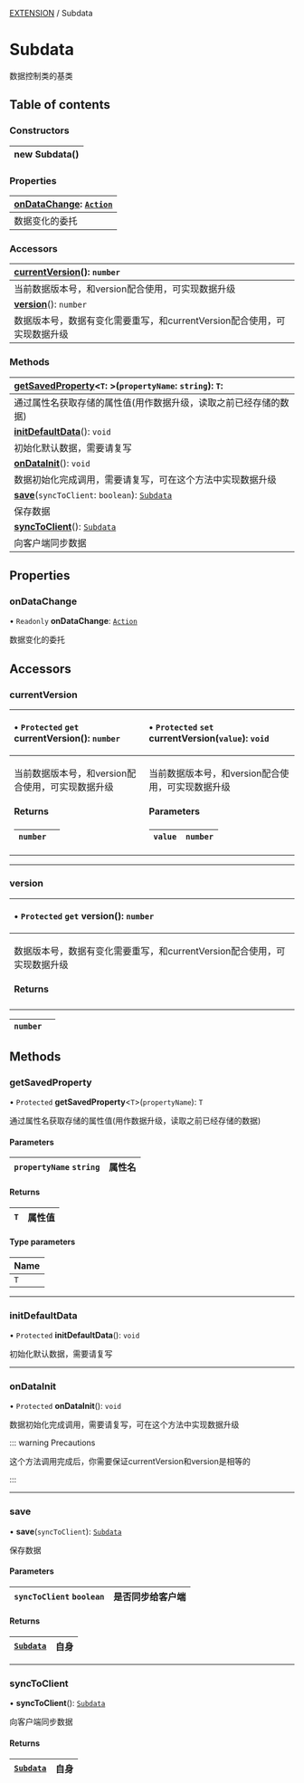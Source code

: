 [EXTENSION](../groups/Extension.EXTENSION.md) / Subdata

# Subdata <Badge type="tip" text="Class" /> <Score text="Subdata" />

<p class="content-big">

数据控制类的基类

</p>

## Table of contents

### Constructors <Score text="Constructors" /> 
| **new Subdata**()  |
| :----- |

### Properties <Score text="Properties" /> 
| **[onDataChange](mwext.Subdata.md#ondatachange)**: [`Action`](mw.Action.md)  |
| :-----|
| 数据变化的委托|

### Accessors <Score text="Accessors" /> 
| **[currentVersion](mwext.Subdata.md#currentversion)**(): `number`  |
| :-----|
| 当前数据版本号，和version配合使用，可实现数据升级|
| **[version](mwext.Subdata.md#version)**(): `number`  |
| 数据版本号，数据有变化需要重写，和currentVersion配合使用，可实现数据升级|

### Methods <Score text="Methods" /> 
| **[getSavedProperty](mwext.Subdata.md#getsavedproperty)**<`T`: \>(`propertyName`: `string`): `T`:   |
| :-----|
| 通过属性名获取存储的属性值(用作数据升级，读取之前已经存储的数据)|
| **[initDefaultData](mwext.Subdata.md#initdefaultdata)**(): `void`  |
| 初始化默认数据，需要请复写|
| **[onDataInit](mwext.Subdata.md#ondatainit)**(): `void`  |
| 数据初始化完成调用，需要请复写，可在这个方法中实现数据升级|
| **[save](mwext.Subdata.md#save)**(`syncToClient`: `boolean`): [`Subdata`](mwext.Subdata.md)  |
| 保存数据|
| **[syncToClient](mwext.Subdata.md#synctoclient)**(): [`Subdata`](mwext.Subdata.md)  |
| 向客户端同步数据|

## Properties

### onDataChange <Score text="onDataChange" /> 

• `Readonly` **onDataChange**: [`Action`](mw.Action.md)

数据变化的委托

## Accessors

### currentVersion <Score text="currentVersion" /> 

<table class="get-set-table">
<thead><tr>
<th style="text-align: left">

• `Protected` `get` **currentVersion**(): `number`

</th>
<th style="text-align: left">

• `Protected` `set` **currentVersion**(`value`): `void`

</th>
</tr></thead>
<tbody><tr>
<td style="text-align: left">


当前数据版本号，和version配合使用，可实现数据升级

#### Returns

| `number` |  |
| :------ | :------ |


</td>
<td style="text-align: left">


当前数据版本号，和version配合使用，可实现数据升级

#### Parameters

| `value` | `number` |
| :------ | :------ |



</td>
</tr></tbody>
</table>

___

### version <Score text="version" /> 

<table class="get-set-table">
<thead><tr>
<th style="text-align: left">

• `Protected` `get` **version**(): `number`

</th>
</tr></thead>
<tbody><tr>
<td style="text-align: left">


数据版本号，数据有变化需要重写，和currentVersion配合使用，可实现数据升级

#### Returns

</td>
</tr></tbody>
</table>

| `number` |  |
| :------ | :------ |

## Methods

### getSavedProperty <Score text="getSavedProperty" /> 

• `Protected` **getSavedProperty**<`T`\>(`propertyName`): `T` 

通过属性名获取存储的属性值(用作数据升级，读取之前已经存储的数据)

#### Parameters

| `propertyName` `string` |  属性名 |
| :------ | :------ |

#### Returns

| `T` | 属性值 |
| :------ | :------ |


#### Type parameters

| Name |
| :------ |
| `T` |

___

### initDefaultData <Score text="initDefaultData" /> 

• `Protected` **initDefaultData**(): `void` 

初始化默认数据，需要请复写



___

### onDataInit <Score text="onDataInit" /> 

• `Protected` **onDataInit**(): `void` 

数据初始化完成调用，需要请复写，可在这个方法中实现数据升级


::: warning Precautions

这个方法调用完成后，你需要保证currentVersion和version是相等的

:::


___

### save <Score text="save" /> 

• **save**(`syncToClient`): [`Subdata`](mwext.Subdata.md) <Badge type="tip" text="server" />

保存数据

#### Parameters

| `syncToClient` `boolean` |  是否同步给客户端 |
| :------ | :------ |

#### Returns

| [`Subdata`](mwext.Subdata.md) | 自身 |
| :------ | :------ |


___

### syncToClient <Score text="syncToClient" /> 

• **syncToClient**(): [`Subdata`](mwext.Subdata.md) <Badge type="tip" text="server" />

向客户端同步数据

#### Returns

| [`Subdata`](mwext.Subdata.md) | 自身 |
| :------ | :------ |

